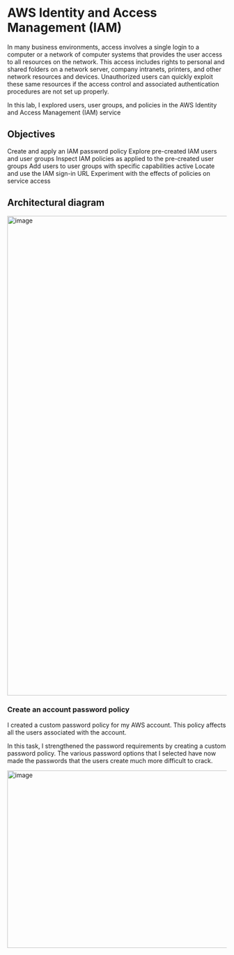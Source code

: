 # AWS Identity and Access Management (IAM)

In many business environments, access involves a single login to a computer or a network of computer systems that provides the user access to all resources on the network.
This access includes rights to personal and shared folders on a network server, company intranets, printers, and other network resources and devices. 
Unauthorized users can quickly exploit these same resources if the access control and associated authentication procedures are not set up properly.

In this lab, I explored users, user groups, and policies in the AWS Identity and Access Management (IAM) service

## Objectives 

Create and apply an IAM password policy
Explore pre-created IAM users and user groups
Inspect IAM policies as applied to the pre-created user groups
Add users to user groups with specific capabilities active
Locate and use the IAM sign-in URL
Experiment with the effects of policies on service access

## Architectural diagram 

<img width="2200" height="1100" alt="image" src="https://github.com/user-attachments/assets/89d8ee37-f083-4d99-8274-ea8beac6e3fe" />



### Create an account password policy

I created a custom password policy for my AWS account. 
This policy affects all the users associated with the account.

In this task, I strengthened the password requirements by creating a custom password policy. 
The various password options that I selected have now made the passwords that the users create much more difficult to crack.

<img width="637" height="407" alt="image" src="https://github.com/user-attachments/assets/edb141d1-a16f-48b6-987a-cfc7b6d325b8" />

